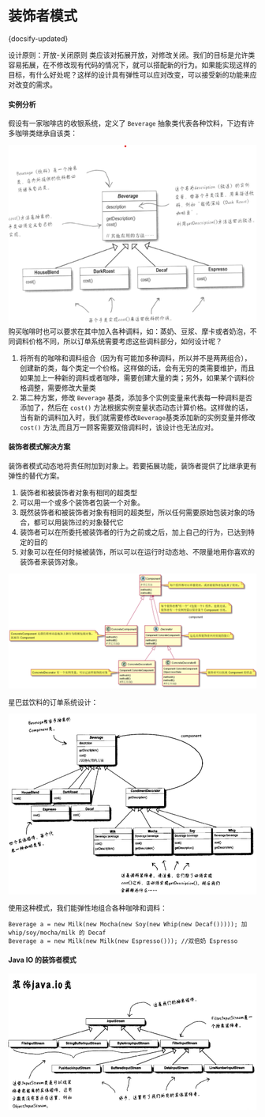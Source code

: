 # 装饰者模式
{docsify-updated}

设计原则：开放-关闭原则
类应该对拓展开放，对修改关闭。我们的目标是允许类容易拓展，在不修改现有代码的情况下，就可以搭配新的行为。如果能实现这样的目标，有什么好处呢？这样的设计具有弹性可以应对改变，可以接受新的功能来应对改变的需求。


#### 实例分析
假设有一家咖啡店的收银系统，定义了 `Beverage` 抽象类代表各种饮料，下边有许多咖啡类继承自该类：
<center><img src="pics/beverage.png" alt=""></center>
购买咖啡时也可以要求在其中加入各种调料，如：蒸奶、豆浆、摩卡或者奶泡，不同调料价格不同，所以订单系统需要考虑这些调料部分，如何设计呢？  

1. 将所有的咖啡和调料组合（因为有可能加多种调料，所以并不是两两组合），创建新的类，每个类定一个价格。这样做的话，会有无穷的类需要维护，而且如果加上一种新的调料或者咖啡，需要创建大量的类；另外，如果某个调料价格调整，需要修改大量类
2. 第二种方案，修改 `Beverage` 基类，添加多个实例变量来代表每一种调料是否添加了，然后在 `cost()` 方法根据实例变量状态动态计算价格。这样做的话，当有新的调料加入时，我们就需要修改`Beverage`基类添加新的实例变量并修改 `cost()` 方法,而且万一顾客需要双倍调料时，该设计也无法应对。

#### 装饰者模式解决方案
装饰者模式动态地将责任附加到对象上。若要拓展功能，装饰者提供了比继承更有弹性的替代方案。
1. 装饰者和被装饰者对象有相同的超类型
2. 可以用一个或多个装饰者包装一个对象。
3. 既然装饰者和被装饰者对象有相同的超类型，所以任何需要原始包装对象的场合，都可以用装饰过的对象替代它
4. 装饰者可以在所委托被装饰者的行为之前或之后，加上自己的行为，已达到特定的目的
5. 对象可以在任何时候被装饰，所以可以在运行时动态地、不限量地用你喜欢的装饰者来装饰对象。

<center><img src="pics/plantuml/decorator-pattern.png" alt=""></center>

星巴兹饮料的订单系统设计：
<center><img src="pics/coffee.png" alt=""></center>

使用这种模式，我们能弹性地组合各种咖啡和调料：
```
Beverage a = new Milk(new Mocha(new Soy(new Whip(new Decaf())))); 加 whip/soy/mocha/milk 的 Decaf
Beverage a = new Milk(new Milk(new Espresso())); //双倍奶 Espresso
```

#### Java IO 的装饰者模式
<center><img src="pics/java-io.png" alt=""></center>

